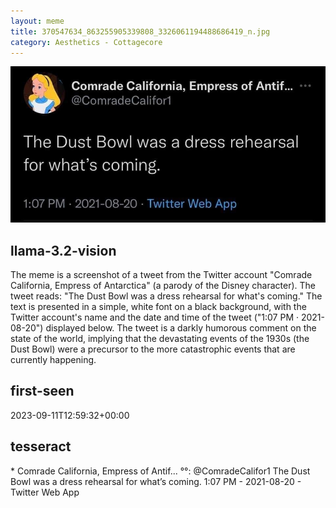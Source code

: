 ```yaml
---
layout: meme
title: 370547634_863255905339808_3326061194488686419_n.jpg
category: Aesthetics - Cottagecore
---
```


<div markdown="0"><a href="370547634_863255905339808_3326061194488686419_n.jpg"><img class="photo" src="370547634_863255905339808_3326061194488686419_n.jpg" /></a>

<h2>llama-3.2-vision</h2>
<p title="Llama-3.2-11B is a really good model that probably gets the visual details right but doesn't understand literary or media references, and often fails to accurately represent the physical arrangement of objects and the implied relationships between the objects.">The meme is a screenshot of a tweet from the Twitter account &quot;Comrade California, Empress of Antarctica&quot; (a parody of the Disney character). The tweet reads: &quot;The Dust Bowl was a dress rehearsal for what&#x27;s coming.&quot; The text is presented in a simple, white font on a black background, with the Twitter account&#x27;s name and the date and time of the tweet (&quot;1:07 PM · 2021-08-20&quot;) displayed below. The tweet is a darkly humorous comment on the state of the world, implying that the devastating events of the 1930s (the Dust Bowl) were a precursor to the more catastrophic events that are currently happening.</p>

<h2>first-seen</h2>
<p title="Because Git doesn't preserve file modification times, this metadata file contains the file's modification time when it was added to the library.">2023-09-11T12:59:32+00:00</p>

<h2>tesseract</h2>
<p title="Tesseract is often terrible and just gives a lot of nonsense characters, but it used to be the state of the art, and usually it is better at correctly representing text than llama-3.2-vision-11b.">* Comrade California, Empress of Antif... °°: @ComradeCalifor1 The Dust Bowl was a dress rehearsal for what’s coming. 1:07 PM - 2021-08-20 - Twitter Web App</p>

</div>


